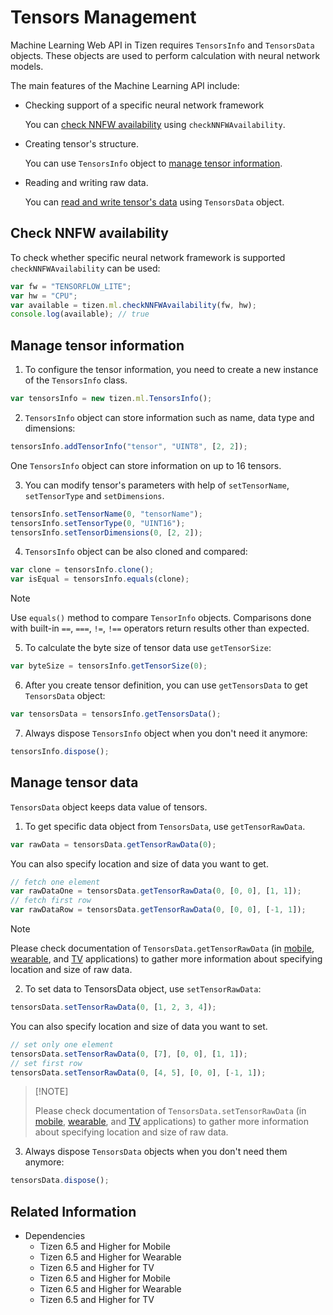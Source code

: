 # Tensors Management

Machine Learning Web API in Tizen requires `TensorsInfo` and `TensorsData` objects. These objects are used to perform calculation with neural network models.

The main features of the Machine Learning API include:

- Checking support of a specific neural network framework

  You can [check NNFW availability](#check-nnfw-availability) using `checkNNFWAvailability`.

- Creating tensor's structure.

  You can use `TensorsInfo` object to [manage tensor information](#manage-tensor-information).

- Reading and writing raw data.

  You can [read and write tensor's data](#manage-tensor-data) using `TensorsData` object.

## Check NNFW availability

To check whether specific neural network framework is supported `checkNNFWAvailability` can be used:

  ```javascript
  var fw = "TENSORFLOW_LITE";
  var hw = "CPU";
  var available = tizen.ml.checkNNFWAvailability(fw, hw);
  console.log(available); // true
   ```

## Manage tensor information

1. To configure the tensor information, you need to create a new instance of the `TensorsInfo` class.

  ```javascript
  var tensorsInfo = new tizen.ml.TensorsInfo();
  ```

2. `TensorsInfo` object can store information such as name, data type and dimensions:

  ```javascript
  tensorsInfo.addTensorInfo("tensor", "UINT8", [2, 2]);
  ```

One `TensorsInfo` object can store information on up to 16 tensors.

3. You can modify tensor's parameters with help of `setTensorName`, `setTensorType` and `setDimensions`.

  ```javascript
  tensorsInfo.setTensorName(0, "tensorName");
  tensorsInfo.setTensorType(0, "UINT16");
  tensorsInfo.setTensorDimensions(0, [2, 2]);
  ```

4. `TensorsInfo` object can be also cloned and compared:

  ```javascript
  var clone = tensorsInfo.clone();
  var isEqual = tensorsInfo.equals(clone);
  ```
  > [!NOTE]
  >
  > Use `equals()` method to compare `TensorInfo` objects. Comparisons done with built-in `==`, `===`, `!=`, `!==` operators return results other than expected.
5. To calculate the byte size of tensor data use `getTensorSize`:

  ```javascript
  var byteSize = tensorsInfo.getTensorSize(0);
  ```

6. After you create tensor definition, you can use `getTensorsData` to get `TensorsData` object:

  ```javascript
  var tensorsData = tensorsInfo.getTensorsData();
  ```

7. Always dispose `TensorsInfo` object when you don't need it anymore:

  ```javascript
  tensorsInfo.dispose();
  ```

## Manage tensor data

`TensorsData` object keeps data value of tensors.

1. To get specific data object from `TensorsData`, use `getTensorRawData`.

  ```javascript
  var rawData = tensorsData.getTensorRawData(0);
  ```

You can also specify location and size of data you want to get.

  ```javascript
  // fetch one element
  var rawDataOne = tensorsData.getTensorRawData(0, [0, 0], [1, 1]);
  // fetch first row
  var rawDataRow = tensorsData.getTensorRawData(0, [0, 0], [-1, 1]);
  ```

  > [!NOTE]
  > Please check documentation of `TensorsData.getTensorRawData` (in [mobile](../../api/latest/device_api/mobile/tizen/ml.html#TensorsData::getTensorRawData), [wearable](../../api/latest/device_api/wearable/tizen/ml.html#TensorsData::getTensorRawData), and [TV](../../api/latest/device_api/tv/tizen/ml.html#TensorsData::getTensorRawData) applications) to gather more information about specifying location and size of raw data.

2. To set data to TensorsData object, use `setTensorRawData`:

  ```javascript
  tensorsData.setTensorRawData(0, [1, 2, 3, 4]);
  ```

You can also specify location and size of data you want to set.

  ```javascript
  // set only one element
  tensorsData.setTensorRawData(0, [7], [0, 0], [1, 1]);
  // set first row
  tensorsData.setTensorRawData(0, [4, 5], [0, 0], [-1, 1]);
  ```

  >  [!NOTE]
  >
  > Please check documentation of `TensorsData.setTensorRawData` (in [mobile](../../api/latest/device_api/mobile/tizen/ml.html#TensorsData::setTensorRawData), [wearable](../../api/latest/device_api/wearable/tizen/ml.html#TensorsData::setTensorRawData), and [TV](../../api/latest/device_api/tv/tizen/ml.html#TensorsData::setTensorRawData) applications) to gather more information about specifying location and size of raw data.

3. Always dispose `TensorsData` objects when you don't need them anymore:

  ```javascript
  tensorsData.dispose();
  ```

## Related Information
- Dependencies
  - Tizen 6.5 and Higher for Mobile
  - Tizen 6.5 and Higher for Wearable
  - Tizen 6.5 and Higher for TV
  - Tizen 6.5 and Higher for Mobile
  - Tizen 6.5 and Higher for Wearable
  - Tizen 6.5 and Higher for TV
